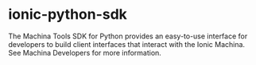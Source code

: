 # ionic-python-sdk
The Machina Tools SDK for Python provides an easy-to-use interface for developers to build client interfaces that interact with the Ionic Machina. See Machina Developers for more information.
